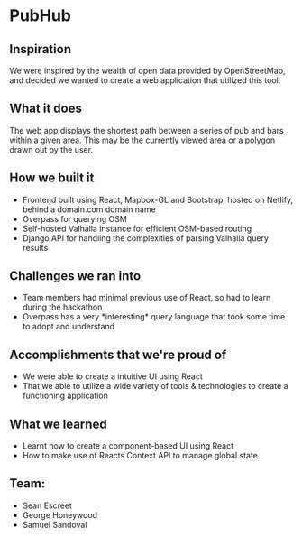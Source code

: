 # PubHub

## Inspiration
We were inspired by the wealth of open data provided by OpenStreetMap, and decided we wanted to create a web application that utilized this tool.

## What it does
The web app displays the shortest path between a series of pub and bars within a given area. This may be the currently viewed area or a polygon drawn out by the user. 

## How we built it
* Frontend built using React, Mapbox-GL and Bootstrap, hosted on Netlify, behind a domain.com domain name
* Overpass for querying OSM
* Self-hosted Valhalla instance for efficient OSM-based routing
* Django API for handling the complexities of parsing Valhalla query results

## Challenges we ran into
* Team members had minimal previous use of React, so had to learn during the hackathon
* Overpass has a very \*interesting\* query language that took some time to adopt and understand

## Accomplishments that we're proud of
* We were able to create a intuitive UI using React
* That we able to utilize a wide variety of tools & technologies to create a functioning application

## What we learned
* Learnt how to create a component-based UI using React
* How to make use of Reacts Context API to manage global state

## Team:

* Sean Escreet
* George Honeywood
* Samuel Sandoval
